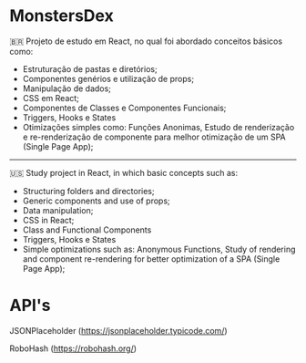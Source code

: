 
# MonstersDex

🇧🇷
Projeto de estudo em React, no qual foi abordado conceitos básicos como:
 - Estruturação de pastas e diretórios;
 - Componentes genérios e utilização de props;
 - Manipulação de dados;
 - CSS em React;
 - Componentes de Classes e Componentes Funcionais;
 - Triggers, Hooks e States
 - Otimizações simples como: Funções Anonimas, Estudo de renderização e re-renderização de componente para melhor otimização de um SPA (Single Page App);
---
🇺🇸
Study project in React, in which basic concepts such as:
 - Structuring folders and directories;
 - Generic components and use of props;
 - Data manipulation;
 - CSS in React;
 - Class and Functional Components
 - Triggers, Hooks e States
 - Simple optimizations such as: Anonymous Functions, Study of rendering and component re-rendering for better optimization of a SPA (Single Page App);

# API's

JSONPlaceholder (https://jsonplaceholder.typicode.com/) 

RoboHash (https://robohash.org/)
